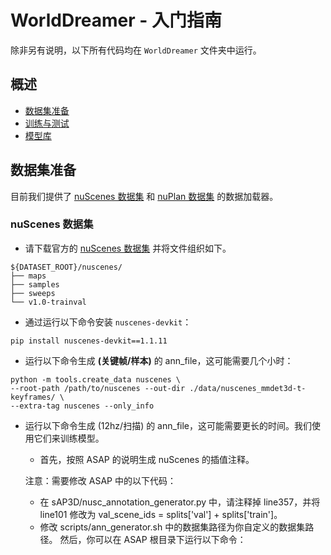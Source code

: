 # WorldDreamer - 入门指南

除非另有说明，以下所有代码均在 `WorldDreamer` 文件夹中运行。

## 概述
- [数据集准备](#数据集准备)
- [训练与测试](#训练与测试)
- [模型库](#模型库)

## 数据集准备

目前我们提供了 [nuScenes 数据集](#nuScenes-数据集) 和 [nuPlan 数据集](#nuPlan-数据集) 的数据加载器。

### nuScenes 数据集

- 请下载官方的 [nuScenes 数据集](https://www.nuscenes.org/download) 并将文件组织如下。
```
${DATASET_ROOT}/nuscenes/
├── maps
├── samples
├── sweeps
└── v1.0-trainval
```

- 通过运行以下命令安装 `nuscenes-devkit`：
```shell
pip install nuscenes-devkit==1.1.11
```
- 运行以下命令生成 **(关键帧/样本)** 的 ann_file，这可能需要几个小时：

```shell
python -m tools.create_data nuscenes \
--root-path /path/to/nuscenes --out-dir ./data/nuscenes_mmdet3d-t-keyframes/ \
--extra-tag nuscenes --only_info
```
- 运行以下命令生成 (12hz/扫描) 的 ann_file，这可能需要更长的时间。我们使用它们来训练模型。
	- 首先，按照 ASAP 的说明生成 nuScenes 的插值注释。
    
    注意：需要修改 ASAP 中的以下代码：
	- 在 sAP3D/nusc_annotation_generator.py 中，请注释掉 line357，并将 line101 修改为 val_scene_ids = splits['val'] + splits['train']。
	- 修改 scripts/ann_generator.sh 中的数据集路径为你自定义的数据集路径。
然后，你可以在 ASAP 根目录下运行以下命令：
